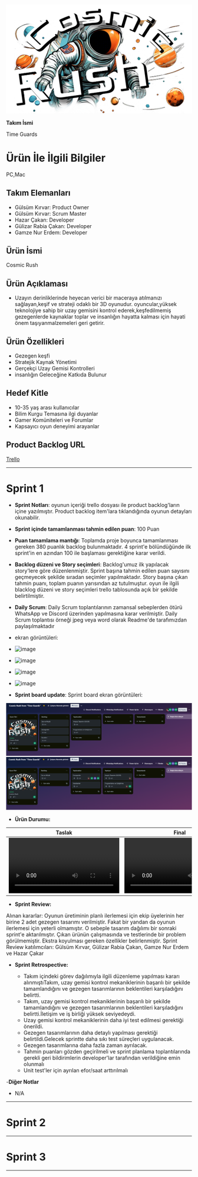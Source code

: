 <!---
![image](https://github.com/hhhhh-ckr/OUA-Bootcamp-Grup87/assets/163685679/4cc47db9-c141-4031-b6dd-1885263c2ce9)
--->
![logo](readme/Cosmic-Rush-Logo.png)

 **Takım İsmi**

Time Guards

# Ürün İle İlgili Bilgiler

PC,Mac

## Takım Elemanları

- Gülsüm Kırvar: Product Owner
- Gülsüm Kırvar: Scrum Master
- Hazar Çakan: Developer
- Gülizar Rabia Çakan: Developer
- Gamze Nur Erdem: Developer

## Ürün İsmi

Cosmic Rush

## Ürün Açıklaması

- Uzayın derinliklerinde heyecan verici bir maceraya atılmanızı sağlayan,keşif ve strateji odaklı bir 3D oyunudur. oyuncular,yüksek teknolojiye sahip bir uzay gemisini kontrol ederek,keşfedilmemiş gezegenlerde kaynaklar toplar ve insanlığın hayatta kalması için hayati önem taşıyanmalzemeleri geri getirir.

## Ürün Özellikleri

- Gezegen keşfi
- Stratejik Kaynak Yönetimi
- Gerçekçi Uzay Gemisi Kontrolleri
- insanlığın Geleceğine Katkıda Bulunur

## Hedef Kitle

- 10-35 yaş arası kullanıcılar
- Bilim Kurgu Temasına ilgi duyanlar
- Gamer Komüniteleri ve Forumlar
- Kapsayıcı oyun deneyimi arayanlar

## Product Backlog URL

[Trello](https://trello.com/b/9zvnilY9/cosmic-rush-from-time-guards)

---

# Sprint 1

- **Sprint Notları**: oyunun içeriği trello dosyası ile product backlog'ların içine yazılmıştır. Product backlog item'lara tıklandığında oyunun detayları okunabilir.

- **Sprint içinde tamamlanması tahmin edilen puan**: 100 Puan

- **Puan tamamlama mantığı**: Toplamda proje boyunca tamamlanması gereken 380 puanlık backlog bulunmaktadır. 4 sprint'e bölündüğünde ilk sprint'in en azından 100 ile başlaması gerektiğine karar verildi.

- **Backlog düzeni ve Story seçimleri**: Backlog'umuz ilk yapılacak story'lere göre düzenlenmiştir. Sprint başına tahmin edilen puan sayısını geçmeyecek şekilde sıradan seçimler yapılmaktadır. Story başına çıkan tahmin puanı, toplam puanın yarısından az tutulmuştur.
oyun ile ilgili blacklog düzeni ve story seçimleri trello tablosunda açık bir şekilde belirtilmiştir.

- **Daily Scrum**: Daily Scrum toplantılarının zamansal sebeplerden ötürü WhatsApp ve Discord üzerinden yapılmasına karar verilmiştir. Daily Scrum toplantısı örneği jpeg veya word olarak Readme'de tarafımızdan paylaşılmaktadır

- ekran görüntüleri:
- ![image](https://github.com/hhhhh-ckr/OUA-Bootcamp-Grup87/assets/163685679/9eb5a17b-7028-457d-a3e3-27da9e948e30)
- ![image](https://github.com/hhhhh-ckr/OUA-Bootcamp-Grup87/assets/163685679/fb29e23b-dfcd-48b2-bb4f-e6d63d3b62b8)
- ![image](https://github.com/hhhhh-ckr/OUA-Bootcamp-Grup87/assets/163685679/17576e3a-a1b6-466f-9acc-2d02e56a09c0)
- ![image](https://github.com/hhhhh-ckr/OUA-Bootcamp-Grup87/assets/163685679/a80ae811-c363-4a6e-b7cd-190f03e856a3)

- **Sprint board update**: Sprint board ekran görüntüleri:

![Trello tablosu - 1](readme/Trello%20Tablosu%20Sprint1%20-%201.png)
![Trello tablosu - 2](readme/Trello%20Tablosu%20Sprint%201%20-%202.png)

- **Ürün Durumu:**

Taslak | Final
:-: | :-:
<video src="https://github.com/hhhhh-ckr/OUA-Bootcamp-Grup87/assets/85761842/61845bdc-bd8d-43df-b1e0-c1ec8ea19693"></video> | <video src="https://github.com/hhhhh-ckr/OUA-Bootcamp-Grup87/assets/85761842/67e32f68-86fd-4576-bc42-e42124915dad"></video>

- **Sprint Review:**

Alınan kararlar: Oyunun üretiminin planlı ilerlemesi için ekip üyelerinin her birine 2 adet gezegen tasarımı verilmiştir. Fakat bir yandan da oyunun ilerlemesi için yeterli olmamıştır. O sebeple tasarım dağılımı  bir sonraki sprint'e aktarılmıştır. Çıkan ürünün çalışmasında ve testlerinde bir problem görülmemiştir. Ekstra koyulması gereken özellikler belirlenmiştir. Sprint Review katılımcıları: Gülsüm Kırvar, Gülizar Rabia Çakan, Gamze Nur Erdem ve Hazar Çakar

- **Sprint Retrospective:**

  - Takım içindeki görev dağılımıyla ilgili düzenleme yapılması kararı alınmıştıTakım, uzay gemisi kontrol mekaniklerinin başarılı bir şekilde tamamlandığını ve gezegen tasarımlarının beklentileri karşıladığını belirtti.
  - Takım, uzay gemisi kontrol mekaniklerinin başarılı bir şekilde tamamlandığını ve gezegen tasarımlarının beklentileri karşıladığını belirtti.İletişim ve iş birliği yüksek seviyedeydi.
  - Uzay gemisi kontrol mekaniklerinin daha iyi test edilmesi gerektiği önerildi.
  - Gezegen tasarımlarının daha detaylı yapılması gerektiği belirtildi.Gelecek sprintte daha sıkı test süreçleri uygulanacak.
  - Gezegen tasarımlarına daha fazla zaman ayrılacak.
  - Tahmin puanları gözden geçirilmeli ve sprint planlama toplantılarında gerekli geri bildirimlerin developer'lar tarafından verildiğine emin olunmalı
  - Unit test'ler için ayrılan efor/saat arttırılmalı

-**Diğer Notlar**

- N/A

---

# Sprint 2


---

# Sprint 3

---

